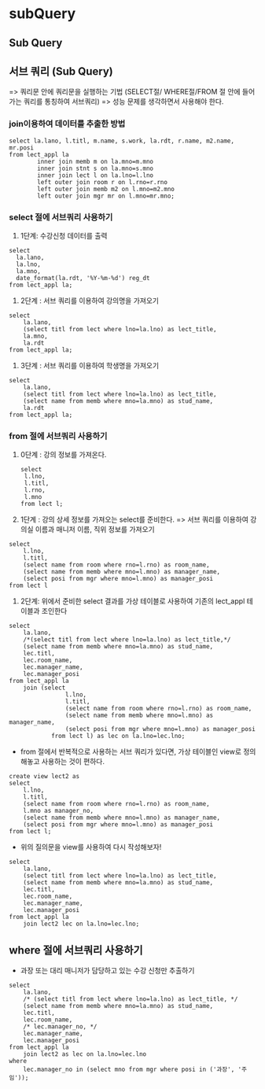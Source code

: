 # subQuery

## Sub Query

## 서브 쿼리 \(Sub Query\)

=&gt; 쿼리문 안에 쿼리문을 실행하는 기법 \(SELECT절/ WHERE절/FROM 절 안에 들어가는 쿼리를 통칭하여 서브쿼리\) =&gt; 성능 문제를 생각하면서 사용해야 한다.

### join이용하여 데이터를 추출한 방법

```text
select la.lano, l.titl, m.name, s.work, la.rdt, r.name, m2.name, mr.posi
from lect_appl la 
        inner join memb m on la.mno=m.mno
        inner join stnt s on la.mno=s.mno 
        inner join lect l on la.lno=l.lno
        left outer join room r on l.rno=r.rno 
        left outer join memb m2 on l.mno=m2.mno 
        left outer join mgr mr on l.mno=mr.mno;
```

### select 절에 서브쿼리 사용하기

1. 1단계: 수강신청 데이터를 출력 

```text
select 
  la.lano, 
  la.lno, 
  la.mno, 
  date_format(la.rdt, '%Y-%m-%d') reg_dt
from lect_appl la;
```

1. 2단계 : 서브 쿼리를 이용하여 강의명을 가져오기 

```text
select 
    la.lano, 
    (select titl from lect where lno=la.lno) as lect_title, 
    la.mno, 
    la.rdt
from lect_appl la;
```

1. 3단계 : 서브 쿼리를 이용하여 학생명을 가져오기 

```text
select 
    la.lano, 
    (select titl from lect where lno=la.lno) as lect_title, 
    (select name from memb where mno=la.mno) as stud_name,
    la.rdt
from lect_appl la;
```

### from 절에 서브쿼리 사용하기

1. 0단계 : 강의 정보를 가져온다.

   ```text
   select
    l.lno,
    l.titl,
    l.rno,
    l.mno
   from lect l;
   ```

2. 1단계 : 강의 상세 정보를 가져오는 select를 준비한다. =&gt; 서브 쿼리를 이용하여 강의실 이름과 매니저 이름, 직위 정보를 가져오기

```text
select 
    l.lno, 
    l.titl, 
    (select name from room where rno=l.rno) as room_name, 
    (select name from memb where mno=l.mno) as manager_name,
    (select posi from mgr where mno=l.mno) as manager_posi
from lect l
```

1. 2단계: 위에서 준비한 select 결과를 가상 테이블로 사용하여 기존의 lect\_appl 테이블과 조인한다

```text
select 
    la.lano, 
    /*(select titl from lect where lno=la.lno) as lect_title,*/ 
    (select name from memb where mno=la.mno) as stud_name,
    lec.titl,
    lec.room_name,
    lec.manager_name,
    lec.manager_posi
from lect_appl la 
    join (select 
                l.lno, 
                l.titl, 
                (select name from room where rno=l.rno) as room_name, 
                (select name from memb where mno=l.mno) as manager_name,
                (select posi from mgr where mno=l.mno) as manager_posi
            from lect l) as lec on la.lno=lec.lno;
```

* from 절에서 반복적으로 사용하는 서브 쿼리가 있다면, 가상 테이블인 view로 정의해놓고 사용하는 것이 편하다. 

```text
create view lect2 as
select 
    l.lno, 
    l.titl, 
    (select name from room where rno=l.rno) as room_name, 
    l.mno as manager_no,
    (select name from memb where mno=l.mno) as manager_name,
    (select posi from mgr where mno=l.mno) as manager_posi
from lect l;
```

* 위의 질의문을 view를 사용하여 다시 작성해보자! 

```text
select 
    la.lano, 
    (select titl from lect where lno=la.lno) as lect_title, 
    (select name from memb where mno=la.mno) as stud_name,
    lec.titl,
    lec.room_name,
    lec.manager_name,
    lec.manager_posi
from lect_appl la 
    join lect2 lec on la.lno=lec.lno;
```

## where 절에 서브쿼리 사용하기

* 과장 또는 대리 매니저가 담당하고 있는 수강 신청만 추출하기

```text
select 
    la.lano, 
    /* (select titl from lect where lno=la.lno) as lect_title, */ 
    (select name from memb where mno=la.mno) as stud_name,
    lec.titl,
    lec.room_name,
    /* lec.manager_no, */
    lec.manager_name,
    lec.manager_posi
from lect_appl la 
    join lect2 as lec on la.lno=lec.lno 
where
    lec.manager_no in (select mno from mgr where posi in ('과장', '주임'));
```

